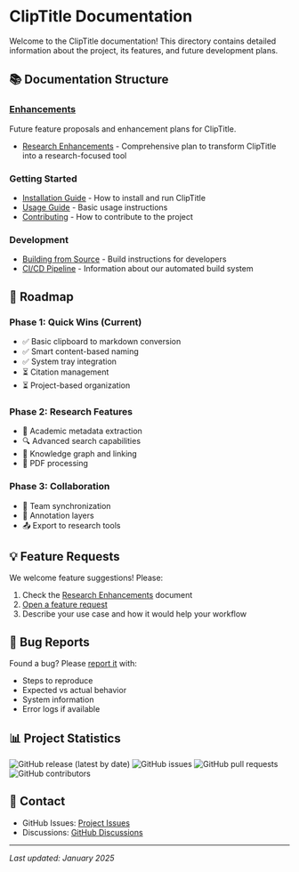 # ClipTitle Documentation

Welcome to the ClipTitle documentation! This directory contains detailed information about the project, its features, and future development plans.

## 📚 Documentation Structure

### [Enhancements](./enhancements/)
Future feature proposals and enhancement plans for ClipTitle.

- [Research Enhancements](./enhancements/RESEARCH_ENHANCEMENTS.md) - Comprehensive plan to transform ClipTitle into a research-focused tool

### Getting Started
- [Installation Guide](../README.md#installation) - How to install and run ClipTitle
- [Usage Guide](../README.md#usage) - Basic usage instructions
- [Contributing](../CONTRIBUTING.md) - How to contribute to the project

### Development
- [Building from Source](../BUILD_INSTRUCTIONS.md) - Build instructions for developers
- [CI/CD Pipeline](../CONTRIBUTING.md#cicd-pipeline) - Information about our automated build system

## 🚀 Roadmap

### Phase 1: Quick Wins (Current)
- ✅ Basic clipboard to markdown conversion
- ✅ Smart content-based naming
- ✅ System tray integration
- ⏳ Citation management
- ⏳ Project-based organization

### Phase 2: Research Features
- 📖 Academic metadata extraction
- 🔍 Advanced search capabilities
- 🔗 Knowledge graph and linking
- 📑 PDF processing

### Phase 3: Collaboration
- 🤝 Team synchronization
- 💬 Annotation layers
- 📤 Export to research tools

## 💡 Feature Requests

We welcome feature suggestions! Please:
1. Check the [Research Enhancements](./enhancements/RESEARCH_ENHANCEMENTS.md) document
2. [Open a feature request](https://github.com/abhaypsingh/clip-to-md/issues/new?template=feature_request.yml)
3. Describe your use case and how it would help your workflow

## 🐛 Bug Reports

Found a bug? Please [report it](https://github.com/abhaypsingh/clip-to-md/issues/new?template=bug_report.yml) with:
- Steps to reproduce
- Expected vs actual behavior
- System information
- Error logs if available

## 📊 Project Statistics

![GitHub release (latest by date)](https://img.shields.io/github/v/release/abhaypsingh/clip-to-md)
![GitHub issues](https://img.shields.io/github/issues/abhaypsingh/clip-to-md)
![GitHub pull requests](https://img.shields.io/github/issues-pr/abhaypsingh/clip-to-md)
![GitHub contributors](https://img.shields.io/github/contributors/abhaypsingh/clip-to-md)

## 📧 Contact

- GitHub Issues: [Project Issues](https://github.com/abhaypsingh/clip-to-md/issues)
- Discussions: [GitHub Discussions](https://github.com/abhaypsingh/clip-to-md/discussions)

---

*Last updated: January 2025*